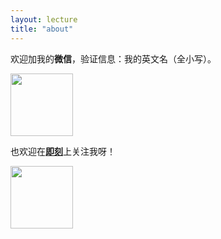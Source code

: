 ```yaml
---
layout: lecture
title: "about"
---
```

欢迎加我的**微信**，验证信息：我的英文名（全小写）。

<img src="https://ullday-irdbay.github.io/assets/wechat_qr_code.jpg" width="100">

也欢迎在[**即刻**](https://www.okjike.com/)上关注我呀！

<img src= "https://ullday-irdbay.github.io/assets/jike_qr_code.jpg" width="100">

